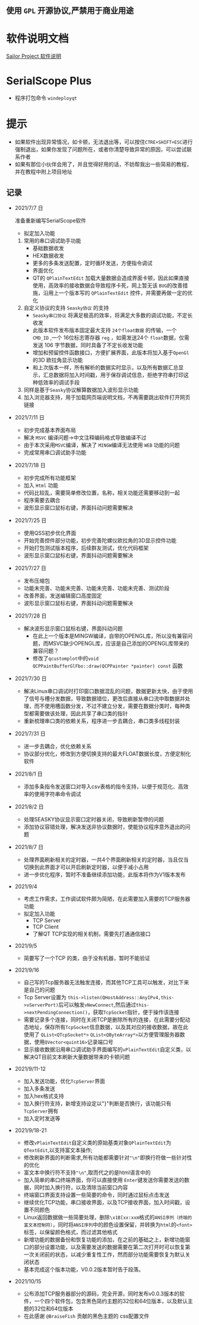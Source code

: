 ﻿## 使用 `GPL` 开源协议,严禁用于商业用途

# 软件说明文档

[Sailor Project 软件说明 ](https://seasky-master.github.io/html/seasky_works/SailorProject/SailorProject.html)

# SerialScope Plus
- 程序打包命令 `windeployqt`

# 提示

- 如果软件出现异常情况，如卡顿，无法退出等，可以按住`CTRE+SHIFT+ESC`进行强制退出，如果你发现了问题所在，或者你清楚导致异常的原因，可以尝试联系作者
- 如果有那位小伙伴会用了，并且觉得好用的话，不妨帮我出一些简易的教程，并在教程中附上项目地址

## 记录
- 2021/7/7 日
    
    准备重新编写SerialScope软件

    - 拟定加入功能
    1. 常用的串口调试助手功能
        - 基础数据收发
        - HEX数据收发
        - 更多的多条发送配置，定时循环发送，方便指令调试
        - 界面优化
        - QT的 `QPlainTextEdit` 加载大量数据会造成界面卡顿，因此如果直接使用，高效率的接收数据会导致程序卡死，网上暂无该 `BUG`的改善措施，沿用上一个版本写的 `QPlainTextEdit` 控件，并需要再做一定的优化
    2. 自定义协议的支持 `Seasky协议` 的支持
        - `Seasky串口协议` 将满足极高的效率，将满足大多数的调试功能，不定长收发
        - 此版本软件发布版本固定最大支持 `24个float数据` 的传输，一个 `CMD_ID` ,一个 16位标志寄存器 `reg` ，如需发送24个 `float`数据，仅需发送 106 字节数据，同时具备了不定长收发功能
        - 增加和预留控件函数接口，方便扩展界面，此版本将加入基于`OpenGl`的3D 欧拉角显示功能
        - 和上次版本一样，所有解析的数据实时显示，以及所有数据汇总显示，汇总数据将加入时间戳，用于保存调试信息，拒绝字符串打印这种低效率的调试手段
    3. 同样是基于`Seasky`协议解算数据加入波形显示功能
    4. 加入浏览器支持，用于加载网页端说明文档，不再需要跳出软件打开网页链接


- 2021/7/11 日

    - 初步完成基本界面布局
    - 解决 `MSVC` 编译问题->中文注释编码格式导致编译不过
    - 由于本次采用`MSVC`编译，解决了 `MINGW`编译无法使用 `WEB` 功能的问题
    - 完成常用串口调试助手功能

- 2021/7/18 日
    - 初步完成所有功能框架
    - 加入 `Html` 功能
    - 代码比较乱，需要简单修改位置，名称，相关功能还需要移动到一起
    - 程序需要去耦合
    - 波形显示窗口鼠标右键，界面抖动问题需要解决

- 2021/7/25 日
    - 使用QSS初步优化界面
    - 开始完善控件部分功能，初步完善陀螺仪欧拉角的3D显示控件功能
    - 开始打包测试版本程序，后续群友测试，优化代码框架
    - 波形显示窗口鼠标右键，界面抖动问题需要解决

- 2021/7/27 日
    - 发布压缩包
    - 功能未完善、功能未完善、功能未完善、功能未完善、测试阶段
    - 改善界面，发送编辑窗口高度固定
    - 波形显示窗口鼠标右键，界面抖动问题需要解决  

- 2021/7/28 日
   - 解决波形显示窗口鼠标右键，界面抖动问题
        - 在此上一个版本是MINGW编译，自带的OPENGL库，所以没有兼容问题，而MSVC缺少OPENGL库，应该是自己添加的OPENGL库带来的兼容问题？
        - 修改了`qcustomplot`中的`void QCPPaintBufferGlFbo::draw(QCPPainter *painter) const` 函数

- 2021/7/30 日
    - 解决Linux串口调试时打印窗口数据混乱的问题，数据更新太快，由于使用了信号与槽分发数据，导致数据错位，更改后直接从串口流中取数据并处理，而不使用槽函数分发，不过不建立分发，需要在数据分类时，每种类型都需要做该处理，因此共享了串口类的指针
    - 重新梳理串口类的依赖关系，程序进一步去耦合，串口类多线程封装

- 2021/7/31 日
    - 进一步去耦合，优化依赖关系
    - 协议部分优化，修改到方便切换支持的最大FLOAT数据长度，方便定制化软件

- 2021/8/1 日
    - 添加多条指令发送窗口对导入csv表格的指令支持，以便于规范化、高效率的使用字符串命令调试

- 2021/8/2 日
    - 处理SEASKY协议显示窗口定时器关闭，导致刷新暂停的问题
    - 添加协议容错处理，解决发送非协议数据时，使能协议程序意外退出的问题

- 2021/8/7 日
    - 处理界面刷新相关的定时器，一共4个界面刷新相关的定时器，当且仅当切换到此界面才可以开启刷新定时器，以便于减小占用
    - 进一步优化程序，暂时不准备继续添加功能，此版本将作为V1版本发布


- 2021/9/4
    - 考虑工作需求，工作调试软件颇为简陋，在此需要加入需要的TCP服务器功能
    - 拟定加入功能
        - TCP Server
        - TCP Client
        - 了解QT TCP实现的相关机制，需要先打通通信接口
    
- 2021/9/5
    - 简要写了一个TCP 的类，由于没有机器，暂时不能验证

- 2021/9/16
    - 自己写的Tcp服务器无法触发连接，而其他TCP工具可以触发，对比下来是自己的问题
    - Tcp Server设置为 ``this->listen(QHostAddress::AnyIPv4,this->vServerPort)``后可以触发``vNewConnect``,然后通过``this->nextPendingConnection()``，获取``TcpSocket``指针，便于操作该连接
    - 需要记录多个连接，同时在关闭TCP是删除所有的连接，在此需要分配动态地址，保存所有`TcpSocket`信息数据，以及其对应的接收数据，故在此使用了 `QList<QTcpSocket*>` `QList<QByteArray*>`以方便管理服务器数据，使用`QVector<quint16>`记录端口号
    - 显示接收数据沿用串口调试助手界面编写的``vPlainTextEdit``自定义类，以解决QT目前文本刷新大量数据带来的卡顿问题
    
- 2021/9/11-12
    - 加入发送功能，优化`TcpServer`界面
    - 加入多条发送
    - 加入hex格式支持
    - 加入换行符支持，新增支持设定以"}"判断是否换行，该功能只有`TcpServer`拥有
    - 加入定时发送等

- 2021/9/18-21
    - 修改``vPlainTextEdit``自定义类的原始基类对象``QPlainTextEdit``为``QTextEdit``,以支持富文本操作;
    - 修改刷新界面的判断需求,所有功能都需要针对`"\n"`即换行符做一些针对性的优化
    - 富文本中换行符不支持`"\n"`,取而代之的是html语言中的<br/>
    - 加入简单的串口终端界面，你可以直接使用 `Enter`键发送你需要发送的数据，同时加入换行符，以及清除当前窗口内容
    - 终端窗口界面支持设置一些简要的命令，同时通过鼠标点击发送
    - 继续优化TCP功能，串口接收界面，以及TCP接收界面，加入时间戳，设置不同颜色
    - Linux返回数据做一些简要处理，删除`\x1B[xx:xxm`格式的`ANSI序列（终端的富文本控制符）`，同时将``ANSI序列``中的颜色设置保留，并转换为`html`的``<font>``标签，以保留颜色格式，而过滤其他格式
    - 新增功能的数据备份和恢复功能的添加，在之前的基础之上，新增功能窗口的部分设置功能，以及需要发送的数据需要在第二次打开时可以恢复第一次关闭前的状态，以减少重复性工作，然而部分功能需要恢复为默认关闭状态
    - 基本完成这个版本功能，V0.0.2版本暂时告于段落。

- 2021/10/15
    - 公布添加TCP服务器部分的源码，完全开源，同时发布v0.0.3版本的软件，一个四个软件包，包含黑色简约主题的32位和64位版本，以及默认主题的32位和64位版本
    - 在此感谢 ``@BraiseFish`` 贡献的黑色主题的 css配置文件
